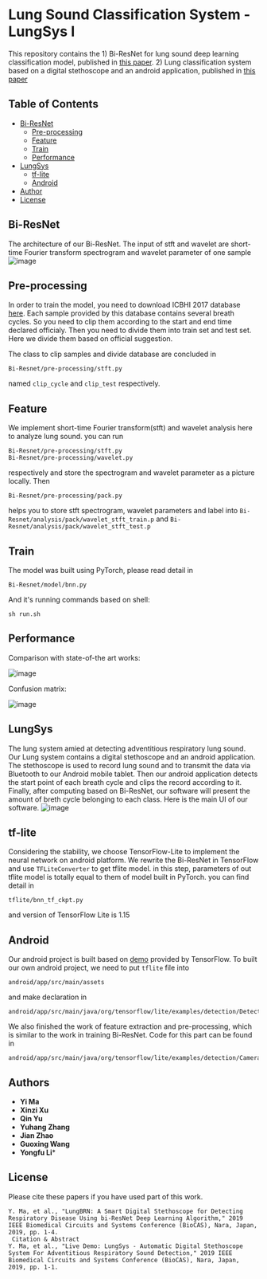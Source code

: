 # Lung Sound Classification System - LungSys I

This repository contains the 1) Bi-ResNet for lung sound deep learning classification model, published in [this paper](https://ieeexplore.ieee.org/document/8919021). 2) Lung classification system based on a digital stethoscope and an android application, published in [this paper](https://ieeexplore.ieee.org/document/8918752)

<!-- TABLE OF CONTENTS -->
## Table of Contents

* [Bi-ResNet](#Bi-ResNet)
  * [Pre-processing](#Pre-processing)
  * [Feature](#Feature)
  * [Train](#Train)
  * [Performance](#Performance)
* [LungSys](#LungSys)
  * [tf-lite](#tf-lite)
  * [Android](#Android)
* [Author](#Author)
* [License](#License)

## Bi-ResNet

The architecture of our Bi-ResNet. The input of stft and wavelet are short-time Fourier transform spectrogram and wavelet parameter of one sample![image](./pic/architecture.png)

## Pre-processing

In order to train the model, you need to download ICBHI 2017 database [here](https://bhichallenge.med.auth.gr/). Each sample provided by this database contains several breath cycles. So you need to clip them according to the start and end time declared officialy. Then you need to divide them into train set and test set. Here we divide them based on official suggestion.

The class to clip samples and divide database are concluded in
```
Bi-Resnet/pre-processing/stft.py
```
named `clip_cycle` and `clip_test` respectively.

## Feature

We implement short-time Fourier transform(stft) and wavelet analysis here to analyze lung sound. you can run 
```
Bi-Resnet/pre-processing/stft.py
Bi-Resnet/pre-processing/wavelet.py
```
respectively and store the spectrogram and wavelet parameter as a picture locally. Then
```
Bi-Resnet/pre-processing/pack.py
```
helps you to store stft spectrogram, wavelet parameters and label into `Bi-Resnet/analysis/pack/wavelet_stft_train.p` and `Bi-Resnet/analysis/pack/wavelet_stft_test.p`

## Train

The model was built using PyTorch, please read detail in 
```
Bi-Resnet/model/bnn.py
```
And it's running commands based on shell:
```
sh run.sh
```

## Performance

Comparison with state-of-the art works:

![image](./pic/result1.PNG)

Confusion matrix:

![image](./pic/result2.PNG)
   
## LungSys

The lung system amied at detecting adventitious respiratory lung sound.  Our Lung system contains a digital stethoscope and an android application. The stethoscope is used to record lung sound and to transmit the data via Bluetooth to our Android mobile tablet. Then our android application detects the start point of each breath cycle and clips the record according to it. Finally, after computing based on Bi-ResNet, our software will present the amount of breth cycle belonging to each class. Here is the main UI of our software. ![image](./pic/screen1.jpg)

## tf-lite

Considering the stability, we choose TensorFlow-Lite to implement the neural network on android platform. We rewrite the Bi-ResNet in TensorFlow and use `TFLiteConverter` to get tflite model. in this step, parameters of out tflite model is totally equal to them of model built in PyTorch. you can find detail in 
```
tflite/bnn_tf_ckpt.py
```
and version of TensorFlow Lite is 1.15

## Android

Our android project is built based on [demo](https://github.com/tensorflow/examples/tree/master/lite/examples/object_detection/android) provided by TensorFlow.
To built our own android project, we need to put `tflite` file into 
```
android/app/src/main/assets
```
and make declaration in
```
android/app/src/main/java/org/tensorflow/lite/examples/detection/DetectorActivity.java
```
We also finished the work of feature extraction and pre-processing, which is similar to the work in training Bi-ResNet. Code for this part can be found in 
```
android/app/src/main/java/org/tensorflow/lite/examples/detection/CameraActivity.java
```

## Authors

* **Yi Ma** 
* **Xinzi Xu**
* **Qin Yu**
* **Yuhang Zhang**
* **Jian Zhao**
* **Guoxing Wang**
* **Yongfu Li***

## License

Please cite these papers if you have used part of this work.
```
Y. Ma, et al., "LungBRN: A Smart Digital Stethoscope for Detecting Respiratory Disease Using bi-ResNet Deep Learning Algorithm," 2019 IEEE Biomedical Circuits and Systems Conference (BioCAS), Nara, Japan, 2019, pp. 1-4.
 Citation & Abstract
Y. Ma, et al., "Live Demo: LungSys - Automatic Digital Stethoscope System For Adventitious Respiratory Sound Detection," 2019 IEEE Biomedical Circuits and Systems Conference (BioCAS), Nara, Japan, 2019, pp. 1-1.
```
